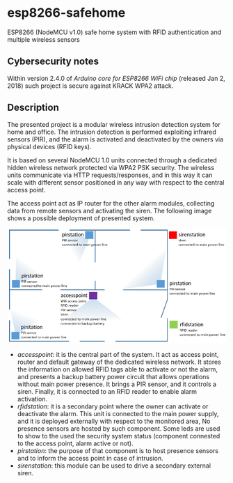# esp8266-safehome
ESP8266 (NodeMCU v1.0) safe home system with RFID authentication and multiple wireless sensors

## Cybersecurity notes
Within version 2.4.0 of *Arduino core for ESP8266 WiFi chip* (released Jan 2, 2018) such project is secure against KRACK WPA2 attack.

## Description
The presented project is a modular wireless intrusion detection system for home and office. The intrusion detection is performed exploiting infrared sensors (PIR), and the alarm is activated and deactivated by the owners via physical devices (RFID keys).

It is based on several NodeMCU 1.0 units connected through a dedicated hidden wireless network protected via WPA2 PSK security. The wireless units communicate via HTTP requests/responses, and in this way it can scale with different sensor positioned in any way with respect to the central access point.

The access point act as IP router for the other alarm modules, collecting data from remote sensors and activating the siren. The following image shows a possible deployment of presented system.

![alt text](https://github.com/bluemurder/esp8266-safehome/blob/master/images/plant1.png "Deploy example")

* *accesspoint*: it is the central part of the system. It act as access point, router and default gateway of the dedicated wireless network. It stores the information on allowed RFID tags able to activate or not the alarm, and presents a backup battery power circuit that allows operations without main power presence. It brings a PIR sensor, and it controls a siren. Finally, it is connected to an RFID reader to enable alarm activation. 
* *rfidstation*: it is a secondary point where the owner can activate or deactivate the alarm. This unit is connected to the main power supply, and it is deployed externally with respect to the monitored area, No presence sensors are hosted by such component. Some leds are used to show to the used the security system status (component connested to the access point, alarm active or not).
* *pirstation*: the purpose of that component is to host presence sensors and to inform the access point in case of intrusion.
* *sirenstation*: this module can be used to drive a secondary external siren. 
